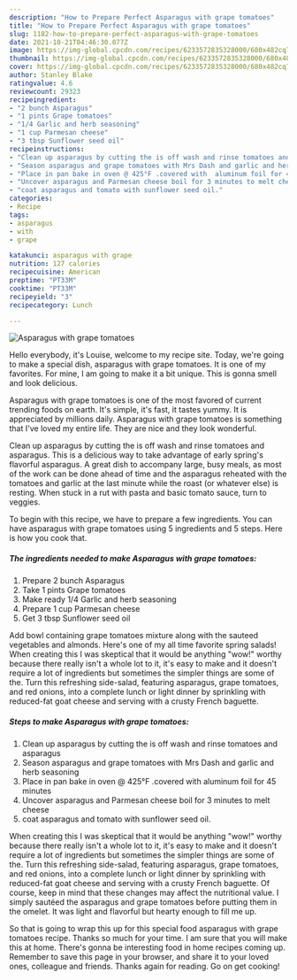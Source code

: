 ```yaml
---
description: "How to Prepare Perfect Asparagus with grape tomatoes"
title: "How to Prepare Perfect Asparagus with grape tomatoes"
slug: 1182-how-to-prepare-perfect-asparagus-with-grape-tomatoes
date: 2021-10-21T04:46:30.077Z
image: https://img-global.cpcdn.com/recipes/6233572835328000/680x482cq70/asparagus-with-grape-tomatoes-recipe-main-photo.jpg
thumbnail: https://img-global.cpcdn.com/recipes/6233572835328000/680x482cq70/asparagus-with-grape-tomatoes-recipe-main-photo.jpg
cover: https://img-global.cpcdn.com/recipes/6233572835328000/680x482cq70/asparagus-with-grape-tomatoes-recipe-main-photo.jpg
author: Stanley Blake
ratingvalue: 4.6
reviewcount: 29323
recipeingredient:
- "2 bunch Asparagus"
- "1 pints Grape tomatoes"
- "1/4 Garlic and herb seasoning"
- "1 cup Parmesan cheese"
- "3 tbsp Sunflower seed oil"
recipeinstructions:
- "Clean up asparagus by cutting the is off wash and rinse tomatoes and asparagus"
- "Season asparagus and grape tomatoes with Mrs Dash and garlic and herb seasoning"
- "Place in pan bake in oven @ 425°F .covered with  aluminum foil for 45 minutes"
- "Uncover asparagus and Parmesan cheese boil for 3 minutes to melt cheese"
- "coat asparagus and tomato with sunflower seed oil."
categories:
- Recipe
tags:
- asparagus
- with
- grape

katakunci: asparagus with grape 
nutrition: 127 calories
recipecuisine: American
preptime: "PT33M"
cooktime: "PT33M"
recipeyield: "3"
recipecategory: Lunch

---
```



![Asparagus with grape tomatoes](https://img-global.cpcdn.com/recipes/6233572835328000/680x482cq70/asparagus-with-grape-tomatoes-recipe-main-photo.jpg)

Hello everybody, it's Louise, welcome to my recipe site. Today, we're going to make a special dish, asparagus with grape tomatoes. It is one of my favorites. For mine, I am going to make it a bit unique. This is gonna smell and look delicious.

Asparagus with grape tomatoes is one of the most favored of current trending foods on earth. It's simple, it's fast, it tastes yummy. It is appreciated by millions daily. Asparagus with grape tomatoes is something that I've loved my entire life. They are nice and they look wonderful.

Clean up asparagus by cutting the is off wash and rinse tomatoes and asparagus. This is a delicious way to take advantage of early spring&#39;s flavorful asparagus. A great dish to accompany large, busy meals, as most of the work can be done ahead of time and the asparagus reheated with the tomatoes and garlic at the last minute while the roast (or whatever else) is resting. When stuck in a rut with pasta and basic tomato sauce, turn to veggies.


To begin with this recipe, we have to prepare a few ingredients. You can have asparagus with grape tomatoes using 5 ingredients and 5 steps. Here is how you cook that.

<!--inarticleads1-->

##### The ingredients needed to make Asparagus with grape tomatoes:

1. Prepare 2 bunch Asparagus
1. Take 1 pints Grape tomatoes
1. Make ready 1/4 Garlic and herb seasoning
1. Prepare 1 cup Parmesan cheese
1. Get 3 tbsp Sunflower seed oil


Add bowl containing grape tomatoes mixture along with the sauteed vegetables and almonds. Here&#39;s one of my all time favorite spring salads! When creating this I was skeptical that it would be anything &#34;wow!&#34; worthy because there really isn&#39;t a whole lot to it, it&#39;s easy to make and it doesn&#39;t require a lot of ingredients but sometimes the simpler things are some of the. Turn this refreshing side-salad, featuring asparagus, grape tomatoes, and red onions, into a complete lunch or light dinner by sprinkling with reduced-fat goat cheese and serving with a crusty French baguette. 

<!--inarticleads2-->

##### Steps to make Asparagus with grape tomatoes:

1. Clean up asparagus by cutting the is off wash and rinse tomatoes and asparagus
1. Season asparagus and grape tomatoes with Mrs Dash and garlic and herb seasoning
1. Place in pan bake in oven @ 425°F .covered with  aluminum foil for 45 minutes
1. Uncover asparagus and Parmesan cheese boil for 3 minutes to melt cheese
1. coat asparagus and tomato with sunflower seed oil.


When creating this I was skeptical that it would be anything &#34;wow!&#34; worthy because there really isn&#39;t a whole lot to it, it&#39;s easy to make and it doesn&#39;t require a lot of ingredients but sometimes the simpler things are some of the. Turn this refreshing side-salad, featuring asparagus, grape tomatoes, and red onions, into a complete lunch or light dinner by sprinkling with reduced-fat goat cheese and serving with a crusty French baguette. Of course, keep in mind that these changes may affect the nutritional value. I simply sautéed the asparagus and grape tomatoes before putting them in the omelet. It was light and flavorful but hearty enough to fill me up. 

So that is going to wrap this up for this special food asparagus with grape tomatoes recipe. Thanks so much for your time. I am sure that you will make this at home. There's gonna be interesting food in home recipes coming up. Remember to save this page in your browser, and share it to your loved ones, colleague and friends. Thanks again for reading. Go on get cooking!

